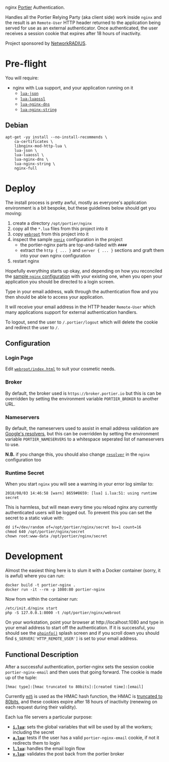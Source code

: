 nginx [Portier](https://portier.github.io/) Authentication.

Handles all the Portier Relying Party (aka client side) work inside `nginx` and the result is an `Remote-User` HTTP header returned to the application being served for use as an external authenticator.  Once authenticated, the user receives a session cookie that expires after 18 hours of inactivity.

Project sponsored by [NetworkRADIUS](https://networkradius.com/).

# Pre-flight

You will require:

 * nginx with Lua support, and your application running on it
     * [`lua-json`](https://github.com/harningt/luajson)
     * [`lua-luaossl`](http://25thandclement.com/~william/projects/luaossl.html)
     * [`lua-nginx-dns`](https://github.com/openresty/lua-resty-dns)
     * [`lua-nginx-string`](https://github.com/openresty/lua-resty-string)

## Debian

    apt-get -yy install --no-install-recommends \
    	ca-certificates \
    	libnginx-mod-http-lua \
    	lua-json \
    	lua-luaossl \
    	lua-nginx-dns \
    	lua-nginx-string \
    	nginx-full

# Deploy

The install process is pretty awful, mostly as everyone's application environment is a bit bespoke, but these guidelines below should get you moving:

 1. create a directory `/opt/portier/nginx`
 1. copy all the `*.lua` files from this project into it
 1. copy [`webroot`](webroot) from this project into it
 1. inspect the sample [`ngnix`](nginx) configuration in the project
     * the portier-nginx parts are top-and-tailed with `####`
     * extract the `http { ... }` and `server { ... }` sections and graft them into your own nginx configuration
 1. restart nginx

Hopefully everything starts up okay, and depending on how you reconciled the [sample `nginx` configuration](nginx) with your existing one, when you open your application you should be directed to a login screen.

Type in your email address, walk through the authentication flow and you then should be able to access your application.

It will receive your email address in the HTTP header `Remote-User` which many applications support for external authentication handlers.

To logout, send the user to `/.portier/logout` which will delete the cookie and redirect the user to `/`.

## Configuration

### Login Page

Edit [`webroot/index.html`](webroot/index.html) to suit your cosmetic needs.

### Broker

By default, the broker used is `https://broker.portier.io` but this is can be overridden by setting the environment variable `PORTIER_BROKER` to another URL.

### Nameservers

By default, the nameservers used to assist in email address validation are [Google's resolvers](https://developers.google.com/speed/public-dns/), but this can be overridden by setting the environment variable `PORTIER_NAMESERVERS` to a whitespace seperated list of nameservers to use.

**N.B.** if you change this, you should also change [`resolver`](http://nginx.org/en/docs/http/ngx_http_core_module.html#resolver) in the `nginx` configuration too

### Runtime Secret

When you start `nginx` you will see a warning in your error log similar to:

    2018/08/03 14:46:58 [warn] 8659#8659: [lua] i.lua:51: using runtime secret

This is harmless, but will mean every time you reload nginx any currently authenticated users will be logged out.  To prevent this you can set the secret to a static value with:

    dd if=/dev/random of=/opt/portier/nginx/secret bs=1 count=16
    chmod 640 /opt/portier/nginx/secret
    chown root:www-data /opt/portier/nginx/secret

# Development

Almost the easiest thing here is to slum it with a Docker container (sorry, it is awful) where you can run:

    docker build -t portier-nginx .
    docker run -it --rm -p 1080:80 portier-nginx

Now from within the container run:

    /etc/init.d/nginx start
    php -S 127.0.0.1:8000 -t /opt/portier/nginx/webroot

On your workstation, point your browser at http://localhost:1080 and type in your email address to start off the authentication.  If it is successful, you should see the [`phpinfo()`](https://secure.php.net/manual/en/function.phpinfo.php) splash screen and if you scroll down you should find `$_SERVER['HTTP_REMOTE_USER']` is set to your email address.

## Functional Description

After a successful authentication, portier-nginx sets the session cookie `portier-nginx-email` and then uses that going forward.  The cookie is made up of the tuple:

    [hmac type]:[hmac truncated to 80bits]:[created time]:[email]

Currently [`md5`](https://tools.ietf.org/html/rfc6151#section-2.3) is used as the HMAC hash function, the HMAC is [truncated to 80bits](https://tools.ietf.org/html/rfc2104#section-5), and these cookies expire after 18 hours of inactivity (renewing on each request during their validity).

Each lua file servers a particular purpose:

 * **[`i.lua`](i.lua):** sets the global variables that will be used by all the workers; including the secret
 * **[`a.lua`](a.lua):** tests if the user has a valid `portier-nginx-email` cookie, if not it redirects them to login
 * **[`l.lua`](l.lua):** handles the email login flow
 * **[`v.lua`](v.lua):** validates the post back from the portier broker
